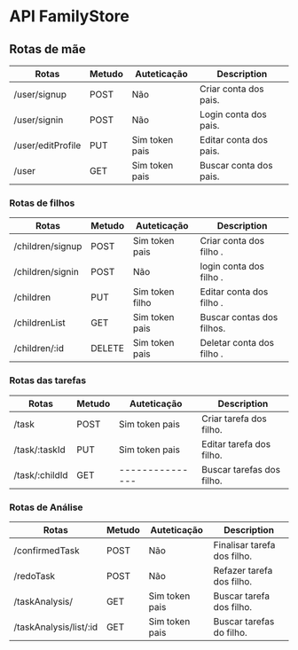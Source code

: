 # API FamilyStore
## Rotas de mãe 
| Rotas             | Metudo | Auteticação     | Description                  |
| ----------------- | ------ | --------------- | ---------------------------- |
| /user/signup      | POST   | Não             | Criar   conta dos pais.      | 
| /user/signin      | POST   | Não             | Login   conta dos pais.      | 
| /user/editProfile | PUT    | Sim token pais  | Editar  conta dos pais.      | 
| /user             | GET    | Sim token pais  | Buscar  conta dos pais.      |     

### Rotas de filhos 
| Rotas             | Metudo | Auteticação     | Description                  |
| ----------------- | ------ | --------------- | ---------------------------- |
| /children/signup  | POST   | Sim token pais  | Criar   conta  dos filho .   |
| /children/signin  | POST   | Não             | login   conta  dos filho .   | 
| /children         | PUT    | Sim token filho | Editar  conta  dos filho .   | 
| /childrenList     | GET    | Sim token pais  | Buscar  contas dos filhos.   | 
| /children/:id     | DELETE | Sim token pais  | Deletar conta  dos filho .   | 


### Rotas das tarefas
| Rotas             | Metudo | Auteticação     | Description                  | 
| ----------------- | ------ | --------------- | ---------------------------- | 
| /task             | POST   | Sim token pais  | Criar   tarefa  dos filho.   |
| /task/:taskId     | PUT    | Sim token pais  | Editar  tarefa  dos filho.   |
| /task/:childId    | GET    | --------------- | Buscar  tarefas dos filho.   |


### Rotas de Análise 
| Rotas                  | Metudo | Auteticação     | Description                  |
| ---------------------- | ------ | --------------- | ---------------------------- |
| /confirmedTask         | POST   | Não             | Finalisar tarefa  dos filho. | 
| /redoTask              | POST   | Não             | Refazer   tarefa  dos filho. | 
| /taskAnalysis/         | GET    | Sim token pais  | Buscar    tarefa  dos filho. | 
| /taskAnalysis/list/:id | GET    | Sim token pais  | Buscar    tarefas do  filho. |   
